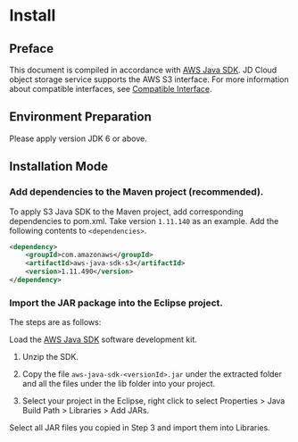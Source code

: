 # Install

## Preface

This document is compiled in accordance with [AWS Java SDK](http://docs.aws.amazon.com/zh_cn/sdk-for-java/v1/developer-guide/examples-s3.html).
JD Cloud object storage service supports the AWS S3 interface. For more information about compatible interfaces, see [Compatible Interface](../../../API-Reference-S3-Compatible/Compatibility-API/Compatibility-API-Overview.md).

## Environment Preparation

Please apply version JDK 6 or above.

## Installation Mode

### Add dependencies to the Maven project (recommended).
To apply S3 Java SDK to the Maven project, add corresponding dependencies to pom.xml. Take version `1.11.140` as an example. Add the following contents to `<dependencies>`.

```XML
<dependency>
    <groupId>com.amazonaws</groupId>  
    <artifactId>aws-java-sdk-s3</artifactId>  
    <version>1.11.490</version>  
</dependency>
```

### Import the JAR package into the Eclipse project.

The steps are as follows:

Load the [AWS Java SDK](https://sdk-for-java.amazonwebservices.com/latest/aws-java-sdk.zip) software development kit.

1. Unzip the SDK.

2. Copy the file `aws-java-sdk-<versionId>.jar` under the extracted folder and all the files under the lib folder into your project.

3. Select your project in the Eclipse, right click to select Properties > Java Build Path > Libraries > Add JARs.

Select all JAR files you copied in Step 3 and import them into Libraries.
